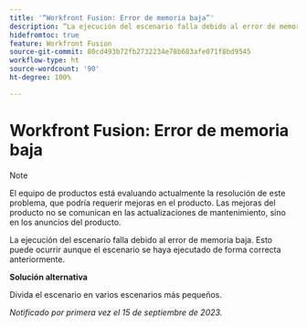 ```yaml
---
title: '“Workfront Fusion: Error de memoria baja”'
description: “La ejecución del escenario falla debido al error de memoria baja. Esto puede ocurrir aunque el escenario se haya ejecutado de forma correcta anteriormente”.
hidefromtoc: true
feature: Workfront Fusion
source-git-commit: 80cd493b72fb2732234e78b683afe071f8bd9545
workflow-type: ht
source-wordcount: '90'
ht-degree: 100%

---
```



# Workfront Fusion: Error de memoria baja

>[!NOTE]
>
>El equipo de productos está evaluando actualmente la resolución de este problema, que podría requerir mejoras en el producto. Las mejoras del producto no se comunican en las actualizaciones de mantenimiento, sino en los anuncios del producto.

La ejecución del escenario falla debido al error de memoria baja. Esto puede ocurrir aunque el escenario se haya ejecutado de forma correcta anteriormente.

**Solución alternativa**

Divida el escenario en varios escenarios más pequeños.

_Notificado por primera vez el 15 de septiembre de 2023._
